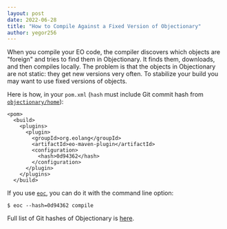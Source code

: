 ```yaml
---
layout: post
date: 2022-06-28
title: "How to Compile Against a Fixed Version of Objectionary"
author: yegor256
---
```


When you compile your EO code, the compiler discovers which objects
are "foreign" and tries to find them in Objectionary. It finds them,
downloads, and then compiles locally. The problem is that the objects
in Objectionary are not static: they get new versions very often. To
stabilize your build you may want to use fixed versions of objects.

Here is how, in your `pom.xml` (`hash` must include Git commit hash
from [`objectionary/home`](https://github.com/objectionary/home)):

```
<pom>
  <build>
    <plugins>
      <plugin>
        <groupId>org.eolang</groupId>
        <artifactId>eo-maven-plugin</artifactId>
        <configuration>
          <hash>0d94362</hash>
        </configuration>
      </plugin>
    </plugins>
  </build>

```

If you use [`eoc`](https://github.com/objectionary/eoc),
you can do it with the command line option:

```
$ eoc --hash=0d94362 compile
```

Full list of Git hashes of Objectionary is
[here](https://github.com/objectionary/home/commits/master).
